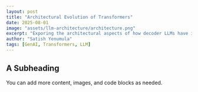 ```yaml
---
layout: post
title: "Architectural Evolution of Transformers"
date: 2025-08-01
image: "assets/llm-architecture/architecture.png"
excerpt: "Exporing the architectural aspects of how decoder LLMs have imporved and code them."
author: "Satish Yenumula"
tags: [GenAI, Transformers, LLM]
---
```

## A Subheading

You can add more content, images, and code blocks as needed.

